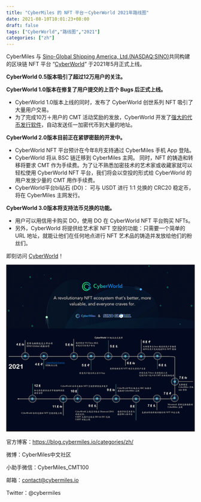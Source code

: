 ```yaml
---
title: "CyberMiles 的 NFT 平台－CyberWorld 2021年路线图"
date: 2021-08-10T10:01:23+08:00
draft: false
tags: ["CyberWorld","路线图","2021"]
categories: ["zh"]
---
```


CyberMiles 与 [Sino-Global Shipping America, Ltd.(NASDAQ:SINO)](https://blog.cybermiles.io/post/20210318-nft-exchange-sino-en/)共同构建的区块链 NFT 平台 “[CyberWorld](https://cyberworld.finance/#/)” 于2021年5月正式上线。

**CyberWorld 0.5版本吸引了超过12万用户的关注。**

**CyberWorld 1.0版本在修复了用户提交的上百个 Bugs 后正式上线。**

* CyberWorld 1.0版本上线的同时，发布了 CyberWorld 创世系列 NFT 吸引了大量用户交易。
* 为了完成10万＋用户的 CMT 活动奖励的发放，CyberWorld 开发了[强大的代币发行软件](https://blog.cybermiles.io/post/20210629-nft-airdrop-zh/)，自动发送任一加密代币到大量的地址。
    

**CyberWorld 2.0版本目前正在紧锣密鼓的开发中。**

* CyberWorld NFT 平台预计在今年8月支持通过 CyberMiles 手机 App 登陆。
* CyberWorld 将从 BSC 链迁移到 CyberMiles 主网。 同时，NFT 的铸造和转移将要求 CMT 作为手续费。为了让不熟悉加密技术的艺术家或收藏家就可以轻松使用 CyberWorld NFT 平台，我们将会以空投的形式给 CyberWorld 的用户发放少量的 CMT 用作手续费。
* CyberWorld平台bi钻石 (DO)： 可与 USDT 进行 1:1 兑换的 CRC20 稳定币，将在 CyberMiles 主网发行。


**CyberWorld 3.0版本将支持法币兑换的功能。**

* 用户可以用信用卡购买 DO，使用 DO 在 CyberWorld NFT 平台购买 NFTs。
* 另外，CyberWorld 将提供给艺术家 NFT 空投的功能：只需要一个简单的 URL 地址，就能让他们在任何地点进行 NFT 艺术品的铸造并发放给他们的粉丝们。


即刻访问 [CyberWorld](https://cyberworld.finance/#/)！

![](/images/20210811-CyberWorld-roadmap-zh.png)

官方博客：https://blog.cybermiles.io/categories/zh/

微博：CyberMiles中文社区

小助手微信：CyberMiles_CMT100

邮箱：contact@cybermiles.io

Twitter：@cybermiles

